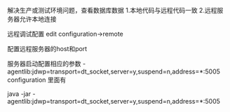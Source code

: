 解决生产或测试环境问题，查看数据库数据
1.本地代码与远程代码一致
2.远程服务器允许本地连接

远程调试配置
edit configuration->remote

配置远程服务器的host和port

服务器启动配置相应的参数 -agentlib:jdwp=transport=dt_socket,server=y,suspend=n,address=*:5005
configuration 里面有

java -jar -agentlib:jdwp=transport=dt_socket,server=y,suspend=n,address=*:5005